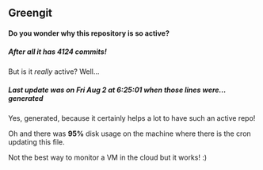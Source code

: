 ## Greengit

#### Do you wonder why this repository is so active?

##### After all it has 4124 commits!

But is it *really* active? Well...

##### Last update was on Fri Aug 2 at 6:25:01 when those lines were... generated

Yes, generated, because it certainly helps a lot to have such an active repo!

Oh and there was **95%** disk usage on the machine
where there is the cron updating this file.

Not the best way to monitor a VM in the cloud but it works! :)
